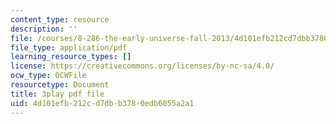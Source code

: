 ```yaml
---
content_type: resource
description: ''
file: /courses/8-286-the-early-universe-fall-2013/4d101efb212cd7dbb3780edb6055a2a1_4OinSH6sAUo.pdf
file_type: application/pdf
learning_resource_types: []
license: https://creativecommons.org/licenses/by-nc-sa/4.0/
ocw_type: OCWFile
resourcetype: Document
title: 3play pdf file
uid: 4d101efb-212c-d7db-b378-0edb6055a2a1
---
```

